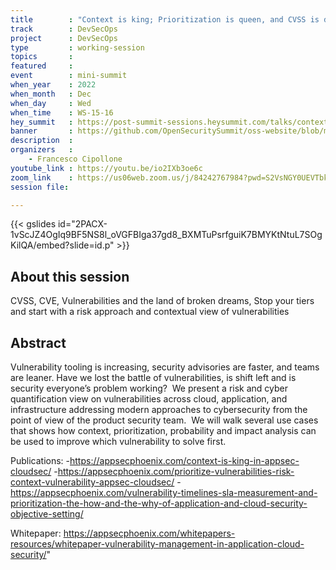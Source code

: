 ```yaml
---
title        : "Context is king; Prioritization is queen, and CVSS is dead"
track        : DevSecOps
project      : DevSecOps
type         : working-session
topics       : 
featured     :
event        : mini-summit
when_year    : 2022
when_month   : Dec
when_day     : Wed
when_time    : WS-15-16
hey_summit   : https://post-summit-sessions.heysummit.com/talks/context-is-king-prioritization-is-queen-and-cvss-is-dead/
banner       : https://github.com/OpenSecuritySummit/oss-website/blob/main/content/sessions/2022/banners/Content%20is%20king.png?raw=true
description  :
organizers   :
    - Francesco Cipollone
youtube_link : https://youtu.be/io2IXb3oe6c
zoom_link    : https://us06web.zoom.us/j/84242767984?pwd=S2VsNGY0UEVTbk0zZHRpbkRNQ1ZHZz09
session file: 

---
```


{{< gslides id="2PACX-1vScJZ4OgIq9BF5NS8l_oVGFBIga37gd8_BXMTuPsrfguiK7BMYKtNtuL7SOgKilQA/embed?slide=id.p" >}}

## About this session
CVSS, CVE, Vulnerabilities and the land of broken dreams, Stop your tiers and start with a risk approach and contextual view of vulnerabilities

## Abstract 
Vulnerability tooling is increasing, security advisories are faster, and teams are leaner. Have we lost the battle of vulnerabilities, is shift left and is security everyone’s problem working? 
We present a risk and cyber quantification view on vulnerabilities across cloud, application, and infrastructure addressing modern approaches to cybersecurity from the point of view of the product security team. 
We will walk several use cases that shows how context, prioritization, probability and impact analysis can be used to improve which vulnerability to solve first. 

Publications:
-https://appsecphoenix.com/context-is-king-in-appsec-cloudsec/
-https://appsecphoenix.com/prioritize-vulnerabilities-risk-context-vulnerability-appsec-cloudsec/
-https://appsecphoenix.com/vulnerability-timelines-sla-measurement-and-prioritization-the-how-and-the-why-of-application-and-cloud-security-objective-setting/ 

Whitepaper:
https://appsecphoenix.com/whitepapers-resources/whitepaper-vulnerability-management-in-application-cloud-security/"
